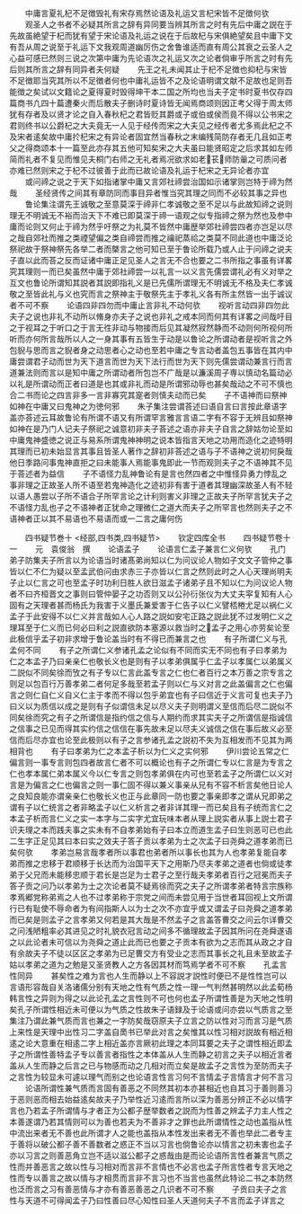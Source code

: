 <!-- { "loadSidebar": true } -->
　　中庸言夏礼杞不足徴毁礼有宋存焉然论语及礼运又言杞宋皆不足徴何欤
　　观圣人之书者不必疑其所言之辞有异同要当辨其所言之时有先后中庸之説在于先故虽絶望于杞而犹有望于宋论语及礼运之说在于后故杞与宋俱絶望矣且中庸下文有吾从周之说至于礼运下文我观周道幽厉伤之舍鲁谁适而直有周公其衰之云圣人之心益可感已然则三说之次第中庸为先论语次之礼运又次之论者倘审乎所言之时有先后则其所言之辞有同异者夫何疑
　　先王之礼未闻其止于杞不足徴也抑杞与宋皆不足徴耶当究其所以不足徴者何也中庸礼运皆不之及论语明谓文献不足故也足则吾能徴之矣试以文籍论之夏得夏时毁得坤干本二国之所均也当夫子定书时夏书仅存四篇商书凢四十萹遭秦火而后散夫子删诗时夏诗皆无闻焉商颂则因正考父得于周太师犹有存者及以贤才论之自入春秋杞之君皆贬其爵或子或伯或侯而竟不得以公书宋之君则终书以公爵杞之大夫竟无一人见于经传而宋之大夫见之经传者尤多焉此杞之不及宋者逺矣故中庸扵杞宋之有异论者固宜然当春秋之末编残简防存者无几且如正考父之得商颂本十一篇至此亦存其五他可知矣宋之大夫虽曰能贤昭定之后求其如左师简而礼者不复见而惟见夫桐门右师之无礼者焉况欲求如老苌师防軰之可质问者亦难已然则宋之于杞不过彼善于此而已故论语及礼运于杞宋之无异论者亦宜
　　或问禘之说之于天下如指诸掌中庸又言郊社禘尝治国如示诸掌则岂特于禘为然哉
　　圣经贤传之间其有章防同而事目异者惟当究其理之同而不必较其事之异也
　　鲁论集注谓先王诚敬之至意莫深于禘非仁孝诚敬之至不足以与此故知禘之说则理无不明诚无不裕而治天下不难已即莫深于禘一语观之似专指禘之祭为然也及参中庸而论则又何止于禘为然乎吁祭之为礼莫不皆然中庸歴举郊社禘尝四者亦岂足以尽之哉自郊社而推之类禋望偏之类自禘尝而推之禴祀蒸祫之类莫不同此道也中庸泛论祭祀故于祭神祭先各举二者而槩言之他可知已至于鲁论所载乃或人止于问禘之说夫子直以此而荅之反而证诸中庸正足见圣人之言无不合也要之二书所指之事虽有详畧究其理则一而已矣虽然中庸于郊社禘尝一以礼言一以义言先儒尝谓礼必有义对举之互文也鲁论所谓知其説者其説即指礼义是已先儒所谓理无不明诚无不格及夫仁孝诚敬之至皆此礼与义也究而言之祭神主于敬祭先主于孝礼义各有所主然皆一出于诚议者不可不察
　　论语四非四勿而中庸止言非礼不动何欤
　　视听言动四非四勿此夫子之说也非礼不动所以脩身亦夫子之说也非礼之戒本同而何其有详畧之间哉吁目之于视耳之于听口之于言无徃非动与物接而后见其凝然寂然静而不动则何所视何所听而亦何所言哉所以人之一身其事有五皆生于动是以鲁论之所谓动者是视听言之外包貎与思而言之貎者身之动思者心之动也至若中庸之专言动者盖包五事皆在其内中庸尝谓君子动而世为天下道言而世为天下法行而世为天下则先儒尝谓动兼言行而言道兼法则而言以是知中庸之所谓动者所包岂不广哉是以濂溪周子専以慎动名篇动必以礼是所谓动而正者曰道是也其或非礼而动是所谓邪动辱也甚矣哉动之不可不慎也合二书而论之四言非多一言非寡究其寔者则慎夫动而已矣
　　子不语神而曰祭神如神在中庸又曰鬼神之为徳何邪
　　朱子集注尝谓荅述曰语自言曰言按此章语字盖亦荅述云耳故鲁论有所谓不语又有所谓罕言雅言言语二字有不容于无辨且如祭神如神在是乃门人记夫子祭祀之诚意初非夫子荅述之语亦非夫子自言之辞姑勿论至如中庸鬼神盛徳之说正与易系所谓鬼神神明之说本皆指言天地之功用而造化之迹特明其理而已初未始显言其事且皆圣人著作之辞初非荅述之语与子不语神之说初何戾哉他日季路问事鬼神直拒之曰未能事人焉能事鬼即此一节而观则夫子之不语神其不见于荅述者为益信
　　子不语怪力乱神鲁论有是言也然四者之中惟怪异勇力悖乱之事非理之正故圣人所不语至若鬼神造化之迹初非有害于道者其理幽深故圣人有不轻以语人愚尝以子所不语合子所罕言论之计利则害义非理之正故夫子所罕言犹夫子之不语怪力乱也子之不语神者正犹命之理微仁之道大而夫子之所罕言也然则夫子之不语神者正以其不易语也不易语而或一二言之庸何伤

　　四书疑节巻十
<经部,四书类,四书疑节>
　　钦定四库全书
　　四书疑节卷十一
　　元　袁俊翁　撰
　　论语孟子
　　论语言仁孟子兼言仁义何欤
　　孔门弟子防集夫子所言以为论语当时诸髙弟尚知以仁为问议论人物如子文文子管仲之事皆以仁不仁为疑以至孟武伯问由求赤三子亦皆以仁言之然则此时之人心天理尚明夫子止以仁言之可也至孟子时功利日胜人欲日滋孟子诸弟子且不知以仁为问议论人物者不曰齐桓晋文之事则曰管仲晏子之功否则又以公孙衍张仪为大丈夫寜复知有人心固有之天理者甚而杨氏为我害于义墨氏兼爱害于仁告子以仁义譬桮棬尤足以祸仁义孟子于此安得不以仁义并言哉如人心人路之説如安宅正路之説此犹不过发明仁义之理耳至于仁义而已何必曰利之説直欲防本塞源以救当时之孟子之用心亦劳矣论至此极信乎孟子初非求增于鲁论盖当时有不得已而兼言之也
　　有子所谓仁义与孔孟何不同
　　有子之所谓仁义参诸孔孟之论似有不同而实无不同也有子曰孝弟为仁之本孟子乃曰亲亲仁也敬长义也是则有子以孝弟俱属乎仁孟子以孝属仁以弟属义二説似不同矣徐而攷之有子专以仁言此盖专言之仁也仁者百行之本万善之宗专言之则足以包百行万善孝弟二者何足多哉至若孟子则以仁与义对言之此盖偏言之仁也偏言之则仁自仁义自义仁主于孝而不得以包乎弟宜也有子曰信近于义言可复也夫子乃曰义以为质信以成之是则有子似谓信未足以尽义夫子则明谓义至信而后尽二説似不同矣徐而究之有子之所谓信是指约信之信与人期约而求其实夫子之所谓信是指诚信之信事之已见而得其实约信之信信在事先故未足以尽夫义诚信之信在事后故义必至信而后尽亦宜也论至此极则以有子之言参诸孔孟之説初不失为互相发而不见其为两相背也
　　有子曰孝弟为仁之本孟子析以为仁义之实何邪
　　伊川尝论五常之仁偏言则一事专言则包四者故言仁者不可以概论也有子之所谓仁专以仁言是为专言之仁也孝本属仁弟本属义今以仁专言之则包孝弟俱在内可也至若孟子之所谓仁以义对言是为偏言之仁也偏言之则一事仁固不得以兼义事亲从兄有不容不析言矣他日论人之良知良能亦谓亲亲仁也敬长义也正与此章同一防也要之事亲即孝之谓从兄即弟之谓有子以仁统言之者非略孟子以仁义析言之者非详其理一而已矣且有子统而言仁之本孟子析而言仁义之实一本字与二实字尤宜玩味本者从理上説实者从事上説士君子识夫理之本而践夫事之实未有不自孝弟始有子曰本立而道生孟子曰生则恶可已也此二生字正足见其曰本曰实之效夫子答子贡以孝弟为士之次孟子曰尧舜之道孝弟而已矣何欤
　　孝弟岂易言哉孝者所以事君也弟者所以事长也其为人也孝弟复能自孝弟而推之忠移于君顺移于长达而为治国平天下之用斯乃尽夫孝弟之道者也倘或徒孝弟于父兄而未能移忠顺于君长是岂足为士君子之至行哉夫孝弟者百行之冠冕而夫子答子贡之问乃以孝弟为士之次论者莫不疑焉徐而究之夫子之所谓孝弟者特言宗族称孝焉郷党称弟焉之人也不过孝弟称于宗党之间而未尝见用于当世者耳回视上文所谓行已有耻使不辱命者为有间指斯人以为士之次不亦宜乎或又谓孟子曰尧舜之道孝弟而已矣是则孟子之言孝弟又何若是其大哉是不然孟子之言盖答曹交之问云尔详曹交之问浅陋粗率必其进见之时礼貌衣冠言动之间多不循理故孟子因其所问在尧舜遂语之以此论者未可信以为尧舜之道止此而已也要之子贡本有欲为之志而其从政之才自有余故夫子不徒以区区之孝弟为已足曹交方有受业之志而其事长之礼且未至故孟子姑以孝弟之道为之勉是又圣贤教人之方各因其材而笃焉学者不可不察
　　孔孟言性同异
　　甚矣性之难为言也人生而静以上不容説才説性时便已不是性性岂可以言语形容哉自关洛诸儒分别有天地之性有气质之性一理一气判然甚明然以此孟荀杨韩言性之异则为得之以此论孔孟之言性则不可也何也孟子所谓性善是为天地之性明矣孔子所谓性相近未可便以为气质之性故朱子语録及于论语或问亦尝以气质言之至集注乃谓此兼气质而言也兼之一字防矣哉窃原夫子立言之防以性对习而言习是气质上来性是天理中出性习二字盖自啇书已举此对言之矣惟其以性习相对説故有相近相逺之论大意重在相逺二字上相近盖亦言厥初此理之本同耳要之夫子之谓性相近即孟子之所谓性善特孟子专以善言者指性之本体盖从人生而静之初言之夫子以相近言者盖从人生而静之后言之已与物感而动之几相对而立矣是故孟子之言性为至防而夫子之言性为较显未可遽以理气而别之也论语言性言习何不言情孟子言情言才何不言习
　　论语所谓性兼气质而言固有善恶之不同然其初本亦甚相近也自其习于善则善习于恶则恶而相去始益逺矣故夫子乃举性近习逺而言所以深为善恶分辨正不必以情字言也乃若孟子所谓情与才者正为公都子歴举数者之説而为性善之辨孟子力主人性之本善遂谓乃若其情则可以为善也若夫为不善非才之罪也此所谓情性之动也盖指从性中流出来者无不善也此所谓才人之能也盖指从本性发出来者无不善也举此二者专主于善将以破公都子善不善数者之惑正不当以习言也倘鲁论亦以情言之初未害也孟子亦以习言之则善恶角立岂不适以滋公都子之惑哉由是而论论语所言性者兼言气质之性而并善恶言之故以性与习相对而言非不言情也不必言也孟子所言性者专言天地之性而专以善言之故以情与才相贯而言非不言习也不当言也虽然此特论二书之本防然也泛而言之习有善恶情与才亦有善恶善恶之几识者不可不察
　　子贡曰夫子之言性与天道不可得闻孟子乃曰性善曰尽心知性曰圣人天道何夫子不言而孟子详言之
